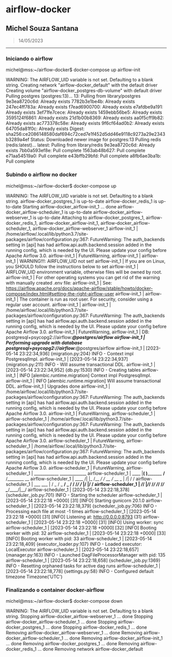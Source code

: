 # airflow-docker
## Michel Souza Santana
> 14/05/2023
*****

### Iniciando o airflow

michel@mss:~/airflow-docker$ docker-compose up airflow-init

WARNING: The AIRFLOW_UID variable is not set. Defaulting to a blank string.
Creating network "airflow-docker_default" with the default driver
Creating volume "airflow-docker_postgres-db-volume" with default driver
Pulling postgres (postgres:13)...
13: Pulling from library/postgres
9e3ea8720c6d: Already exists
7782b3e1be4b: Already exists
247ec4ff783a: Already exists
f7ead6900700: Already exists
e7afdbe9a191: Already exists
3ef71fe7cece: Already exists
1459ebb56be5: Already exists
3595124f6861: Already exists
21d1b00b8369: Already exists
aa0f5cff9b82: Already exists
ac773378c58e: Already exists
9f6cf64ad0b2: Already exists
64705da81f0c: Already exists
Digest: sha256:ce2086148580daf694c72ced7e1f452d5dd46e9118c9273a29e2343b3289a4ef
Status: Downloaded newer image for postgres:13
Pulling redis (redis:latest)...
latest: Pulling from library/redis
9e3ea8720c6d: Already exists
7bb0a593ef8e: Pull complete
1563ab48b627: Pull complete
e71aa54519a0: Pull complete
e43bffb29bfd: Pull complete
a8fb6ae3ba1b: Pull complete

### Subindo o airflow no docker

michel@mss:~/airflow-docker$ docker-compose up 

WARNING: The AIRFLOW_UID variable is not set. Defaulting to a blank string.
airflow-docker_postgres_1 is up-to-date
airflow-docker_redis_1 is up-to-date
Starting airflow-docker_airflow-init_1 ... done
airflow-docker_airflow-scheduler_1 is up-to-date
airflow-docker_airflow-webserver_1 is up-to-date
Attaching to airflow-docker_postgres_1, airflow-docker_redis_1, airflow-docker_airflow-init_1, airflow-docker_airflow-scheduler_1, airflow-docker_airflow-webserver_1
airflow-init_1       | /home/airflow/.local/lib/python3.7/site-packages/airflow/configuration.py:367: FutureWarning: The auth_backends setting in [api] has had airflow.api.auth.backend.session added in the running config, which is needed by the UI. Please update your config before Apache Airflow 3.0.
airflow-init_1       |   FutureWarning,
airflow-init_1       | 
airflow-init_1       | WARNING!!!: AIRFLOW_UID not set!
airflow-init_1       | If you are on Linux, you SHOULD follow the instructions below to set 
airflow-init_1       | AIRFLOW_UID environment variable, otherwise files will be owned by root.
airflow-init_1       | For other operating systems you can get rid of the warning with manually created .env file:
airflow-init_1       |     See: https://airflow.apache.org/docs/apache-airflow/stable/howto/docker-compose/index.html#setting-the-right-airflow-user
airflow-init_1       | 
airflow-init_1       | The container is run as root user. For security, consider using a regular user account.
airflow-init_1       | 
airflow-init_1       | /home/airflow/.local/lib/python3.7/site-packages/airflow/configuration.py:367: FutureWarning: The auth_backends setting in [api] has had airflow.api.auth.backend.session added in the running config, which is needed by the UI. Please update your config before Apache Airflow 3.0.
airflow-init_1       |   FutureWarning,
airflow-init_1       | DB: postgresql+psycopg2://airflow:***@postgres/airflow
airflow-init_1       | Performing upgrade with database postgresql+psycopg2://airflow:***@postgres/airflow
airflow-init_1       | [2023-05-14 23:22:34,936] {migration.py:204} INFO - Context impl PostgresqlImpl.
airflow-init_1       | [2023-05-14 23:22:34,937] {migration.py:211} INFO - Will assume transactional DDL.
airflow-init_1       | [2023-05-14 23:22:34,952] {db.py:1530} INFO - Creating tables
airflow-init_1       | INFO  [alembic.runtime.migration] Context impl PostgresqlImpl.
airflow-init_1       | INFO  [alembic.runtime.migration] Will assume transactional DDL.
airflow-init_1       | Upgrades done
airflow-init_1       | /home/airflow/.local/lib/python3.7/site-packages/airflow/configuration.py:367: FutureWarning: The auth_backends setting in [api] has had airflow.api.auth.backend.session added in the running config, which is needed by the UI. Please update your config before Apache Airflow 3.0.
airflow-init_1       |   FutureWarning,
airflow-scheduler_1  | 
airflow-scheduler_1  | /home/airflow/.local/lib/python3.7/site-packages/airflow/configuration.py:367: FutureWarning: The auth_backends setting in [api] has had airflow.api.auth.backend.session added in the running config, which is needed by the UI. Please update your config before Apache Airflow 3.0.
airflow-scheduler_1  |   FutureWarning,
airflow-scheduler_1  | /home/airflow/.local/lib/python3.7/site-packages/airflow/configuration.py:367: FutureWarning: The auth_backends setting in [api] has had airflow.api.auth.backend.session added in the running config, which is needed by the UI. Please update your config before Apache Airflow 3.0.
airflow-scheduler_1  |   FutureWarning,
airflow-scheduler_1  |   ____________       _____________
airflow-scheduler_1  |  ____    |__( )_________  __/__  /________      __
airflow-scheduler_1  | ____  /| |_  /__  ___/_  /_ __  /_  __ \_ | /| / /
airflow-scheduler_1  | ___  ___ |  / _  /   _  __/ _  / / /_/ /_ |/ |/ /
airflow-scheduler_1  |  _/_/  |_/_/  /_/    /_/    /_/  \____/____/|__/
airflow-scheduler_1  | [2023-05-14 23:22:18,378] {scheduler_job.py:701} INFO - Starting the scheduler
airflow-scheduler_1  | [2023-05-14 23:22:18 +0000] [31] [INFO] Starting gunicorn 20.1.0
airflow-scheduler_1  | [2023-05-14 23:22:18,379] {scheduler_job.py:706} INFO - Processing each file at most -1 times
airflow-scheduler_1  | [2023-05-14 23:22:18 +0000] [31] [INFO] Listening at: http://0.0.0.0:8793 (31)
airflow-scheduler_1  | [2023-05-14 23:22:18 +0000] [31] [INFO] Using worker: sync
airflow-scheduler_1  | [2023-05-14 23:22:18 +0000] [32] [INFO] Booting worker with pid: 32
airflow-scheduler_1  | [2023-05-14 23:22:18 +0000] [33] [INFO] Booting worker with pid: 33
airflow-scheduler_1  | [2023-05-14 23:22:18,409] {executor_loader.py:107} INFO - Loaded executor: LocalExecutor
airflow-scheduler_1  | [2023-05-14 23:22:18,657] {manager.py:163} INFO - Launched DagFileProcessorManager with pid: 135
airflow-scheduler_1  | [2023-05-14 23:22:18,658] {scheduler_job.py:1369} INFO - Resetting orphaned tasks for active dag runs
airflow-scheduler_1  | [2023-05-14 23:22:18,778] {settings.py:58} INFO - Configured default timezone Timezone('UTC')


### Finalizando o container docker-airflow

michel@mss:~/airflow-docker$ docker-compose down

WARNING: The AIRFLOW_UID variable is not set. Defaulting to a blank string.
Stopping airflow-docker_airflow-webserver_1 ... done
Stopping airflow-docker_airflow-scheduler_1 ... done
Stopping airflow-docker_postgres_1          ... done
Stopping airflow-docker_redis_1             ... done
Removing airflow-docker_airflow-webserver_1 ... done
Removing airflow-docker_airflow-scheduler_1 ... done
Removing airflow-docker_airflow-init_1      ... done
Removing airflow-docker_postgres_1          ... done
Removing airflow-docker_redis_1             ... done
Removing network airflow-docker_default
